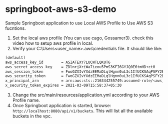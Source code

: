 # springboot-aws-s3-demo
Sample Springboot application to use Local AWS Profile to Use AWS S3 fucntions.  
   1. Set the local aws profile (You can use cago, Gossamer3). check this video  how to setup aws profile in local.  
   2. Verify your C:\Users\<user_name>\.aws\credentials file. It should like like:

```sh
[default]
aws_access_key_id        = ASIATEXY7LUCWTLQKUT6
aws_secret_access_key    = ZDlnrjXriWa7ieou5PmS3KFI6GYJQ0E6tmHD+ct0
aws_session_token        = FwoGZXIvYXdzEEMaDLqlHgnn0uL3c1IfUCKSAqPSFY2BeEk64aL8Y5FebkMc6dOKo/hwDvDc8Ch..........
aws_security_token       = FwoGZXIvYXdzEEMaDLqlHgnn0uL3c1IfUCKSAqPSFY2BeEk64aL8Y5FebkMc6dOKo/hwDvDc8Ch..........
x_principal_arn          = arn:aws:sts::216344255749:assumed-role/<aws_role>/<aws_user_name>
x_security_token_expires = 2021-03-09T15:58:37+05:30
``` 
   3. Change the src/main/resources/application.yml according to your AWS Profile name.
   4. Once Springboot application is started, browse: ``` http://localhost:8080/api/v1/buckets```.  This will list all the available buckets in the vpc. 
